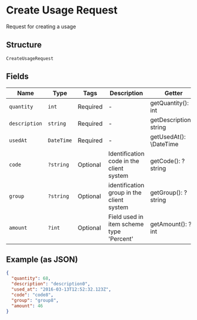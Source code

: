 
# Create Usage Request

Request for creating a usage

## Structure

`CreateUsageRequest`

## Fields

| Name | Type | Tags | Description | Getter | Setter |
|  --- | --- | --- | --- | --- | --- |
| `quantity` | `int` | Required | - | getQuantity(): int | setQuantity(int quantity): void |
| `description` | `string` | Required | - | getDescription(): string | setDescription(string description): void |
| `usedAt` | `DateTime` | Required | - | getUsedAt(): \DateTime | setUsedAt(\DateTime usedAt): void |
| `code` | `?string` | Optional | Identification code in the client system | getCode(): ?string | setCode(?string code): void |
| `group` | `?string` | Optional | identification group in the client system | getGroup(): ?string | setGroup(?string group): void |
| `amount` | `?int` | Optional | Field used in item scheme type 'Percent' | getAmount(): ?int | setAmount(?int amount): void |

## Example (as JSON)

```json
{
  "quantity": 68,
  "description": "description0",
  "used_at": "2016-03-13T12:52:32.123Z",
  "code": "code8",
  "group": "group8",
  "amount": 46
}
```


